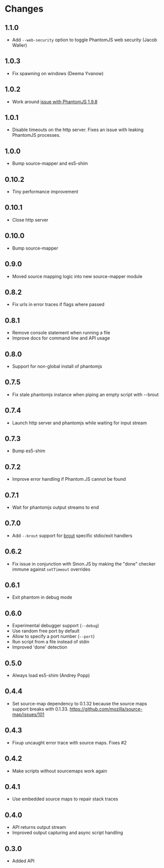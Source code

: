 # Changes

## 1.1.0

- Add `--web-security` option to toggle PhantomJS web security (Jacob Waller)

## 1.0.3

- Fix spawning on windows (Deema Yvanow)

## 1.0.2

- Work around [issue with PhantomJS 1.9.8](https://github.com/ariya/phantomjs/issues/12697)

## 1.0.1

- Disable timeouts on the http server. Fixes an issue with leaking PhantomJS
  processes.

## 1.0.0

- Bump source-mapper and es5-shim

## 0.10.2

- Tiny performance improvement

## 0.10.1

- Close http server

## 0.10.0

- Bump source-mapper

## 0.9.0

- Moved source mapping logic into new source-mapper module

## 0.8.2

- Fix urls in error traces if flags where passed

## 0.8.1

- Remove console statement when running a file
- Improve docs for command line and API usage

## 0.8.0

- Support for non-global install of phantomjs

## 0.7.5

- Fix stale phantomjs instance when piping an empty script with --brout

## 0.7.4

- Launch http server and phantomjs while waiting for input stream

## 0.7.3

- Bump es5-shim

## 0.7.2

- Improve error handling if Phantom.JS cannot be found

## 0.7.1

- Wait for phantomjs output streams to end

## 0.7.0

- Add `--brout` support for [brout][] specific stdio/exit handlers

## 0.6.2

- Fix issue in conjunction with Sinon.JS by making the "done" checker immune
  against `setTimeout` overrides

## 0.6.1

- Exit phantom in debug mode

## 0.6.0

- Experimental debugger support (`--debug`)
- Use random free port by default
- Allow to specify a port number (`--port`)
- Run script from a file instead of stdin
- Improved 'done' detection

## 0.5.0

- Always load es5-shim (Andrey Popp)

## 0.4.4

- Set source-map dependency to 0.1.32 because the source maps support breaks
  with 0.1.33. <https://github.com/mozilla/source-map/issues/101>

## 0.4.3

- Fixup uncaught error trace with source maps. Fixes #2

## 0.4.2

- Make scripts without sourcemaps work again

## 0.4.1

- Use embedded source maps to repair stack traces

## 0.4.0

- API returns output stream
- Improved output capturing and async script handling

## 0.3.0

- Added API

[brout]: https://github.com/mantoni/brout.js
